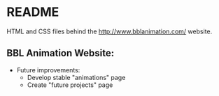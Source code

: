 # README

HTML and CSS files behind the http://www.bblanimation.com/ website.

## BBL Animation Website:
  * Future improvements:
      * Develop stable "animations" page
      * Create "future projects" page
